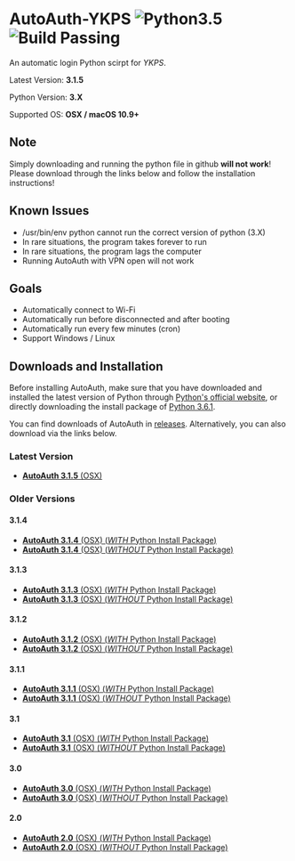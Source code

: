 # AutoAuth-YKPS ![Python3.5](https://camo.githubusercontent.com/53aa0b9151bc545b404852175644228ee0efffe2/68747470733a2f2f696d672e736869656c64732e696f2f62616467652f707974686f6e2d332e352d626c75652e737667) ![Build Passing](https://camo.githubusercontent.com/7795340899e8ed519dc205d2c73b2360e17faaba/68747470733a2f2f7472617669732d63692e6f72672f626f656e6e656d616e6e2f6261646765732e7376673f6272616e63683d6d6173746572)

An automatic login Python scirpt for *YKPS*.

Latest Version: **3.1.5**

Python Version: **3.X**

Supported OS: **OSX / macOS 10.9+**

## Note
Simply downloading and running the python file in github **will not work**! Please download through the links below and follow the installation instructions!

## Known Issues
* /usr/bin/env python cannot run the correct version of python (3.X)
* In rare situations, the program takes forever to run
* In rare situations, the program lags the computer
* Running AutoAuth with VPN open will not work

## Goals
* Automatically connect to Wi-Fi
* Automatically run before disconnected and after booting
* Automatically run every few minutes (cron)
* Support Windows / Linux

## Downloads and Installation
Before installing AutoAuth, make sure that you have downloaded and installed the latest version of Python through [Python's official website](https://www.python.org/downloads/), or directly downloading the install package of [Python 3.6.1](https://www.python.org/ftp/python/3.6.1/python-3.6.1-macosx10.6.pkg).

You can find downloads of AutoAuth in [releases](https://github.com/yu-george/AutoAuth-YKPS/releases). Alternatively, you can also download via the links below.

### Latest Version
* [**AutoAuth 3.1.5** (OSX)](https://pan.baidu.com/s/1qYPPgni)

### Older Versions
#### 3.1.4
* [**AutoAuth 3.1.4** (OSX) (*WITH* Python Install Package)](https://pan.baidu.com/s/1jIMD082)
* [**AutoAuth 3.1.4** (OSX) (*WITHOUT* Python Install Package)](https://pan.baidu.com/s/1pLNPks7)

#### 3.1.3
* [**AutoAuth 3.1.3** (OSX) (*WITH* Python Install Package)](https://pan.baidu.com/s/1cakEGe)
* [**AutoAuth 3.1.3** (OSX) (*WITHOUT* Python Install Package)](https://pan.baidu.com/s/1mimH1mK)

#### 3.1.2
* [**AutoAuth 3.1.2** (OSX) (*WITH* Python Install Package)](https://pan.baidu.com/s/1slHFyoP)
* [**AutoAuth 3.1.2** (OSX) (*WITHOUT* Python Install Package)](https://pan.baidu.com/s/1kV7cpKF)

#### 3.1.1
* [**AutoAuth 3.1.1** (OSX) (*WITH* Python Install Package)](https://pan.baidu.com/s/1mhB3i8S)
* [**AutoAuth 3.1.1** (OSX) (*WITHOUT* Python Install Package)](https://pan.baidu.com/s/1mit24Co)

#### 3.1
* [**AutoAuth 3.1** (OSX) (*WITH* Python Install Package)](https://pan.baidu.com/s/1nvbjcLj)
* [**AutoAuth 3.1** (OSX) (*WITHOUT* Python Install Package)](https://pan.baidu.com/s/1dF9ptWd)

#### 3.0
* [**AutoAuth 3.0** (OSX) (*WITH* Python Install Package)](https://pan.baidu.com/s/1mirzGgg)
* [**AutoAuth 3.0** (OSX) (*WITHOUT* Python Install Package)](https://pan.baidu.com/s/1hrCWvQG)

#### 2.0
* [**AutoAuth 2.0** (OSX) (*WITH* Python Install Package)](https://pan.baidu.com/s/1miATkb2)
* [**AutoAuth 2.0** (OSX) (*WITHOUT* Python Install Package)](https://pan.baidu.com/s/1bp9jBaR)
